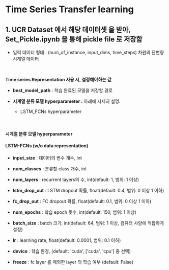 # Time Series Transfer learning

## 1. UCR Dataset 에서 해당 데이터셋 을 받아, Set_Pickle.ipynb 을 통해 pickle file 로 저장함

- 입력 데이터 형태 : (num_of_instance, input_dims, time_steps) 차원의 단변량시계열 데이터
<br>

**Time series Representation 사용 시, 설정해야하는 값**
* **best_model_path** : 학습 완료된 모델을 저장할 경로


* **시계열 분류 모델 hyperparameter :** 아래에 자세히 설명.
  * LSTM_FCNs hyperparameter
<br>

#### 시계열 분류 모델 hyperparameter <br>

#### LSTM-FCNs (w/o data representation)
- **input_size** : 데이터의 변수 개수, int
- **num_classes** : 분류할 class 개수, int
- **num_layers** : recurrent layers의 수, int(default: 1, 범위: 1 이상)
- **lstm_drop_out** : LSTM dropout 확률, float(default: 0.4, 범위: 0 이상 1 이하)
- **fc_drop_out** : FC dropout 확률, float(default: 0.1, 범위: 0 이상 1 이하)
- **num_epochs** : 학습 epoch 횟수, int(default: 150, 범위: 1 이상)
- **batch_size** : batch 크기, int(default: 64, 범위: 1 이상, 컴퓨터 사양에 적합하게 설정)
- **lr** : learning rate, float(default: 0.0001, 범위: 0.1 이하)
- **device** : 학습 환경, (default: 'cuda', ['cuda', 'cpu'] 중 선택)

- **freeze** : fc layer 를 제외한 layer 의 학습 여부 (default: False)

 


